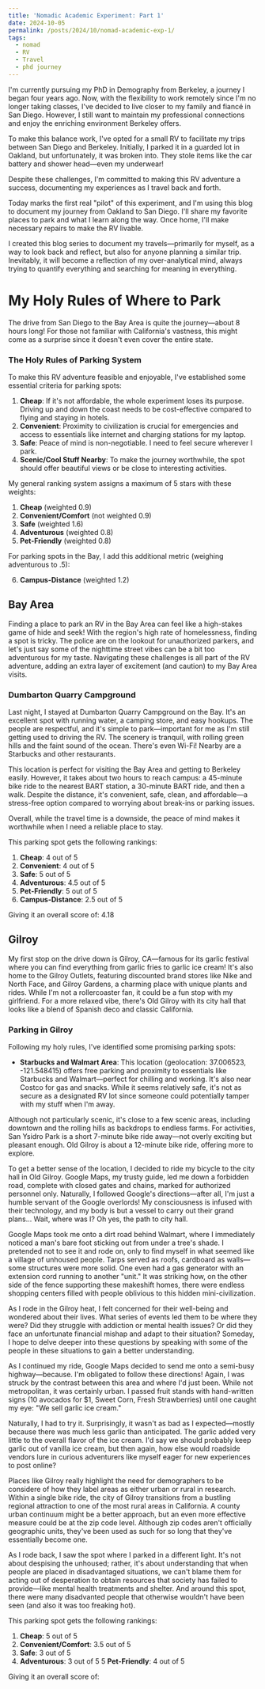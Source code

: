 ```yaml
---
title: 'Nomadic Academic Experiment: Part 1'
date: 2024-10-05
permalink: /posts/2024/10/nomad-academic-exp-1/
tags:
  - nomad
  - RV
  - Travel
  - phd journey
---
```


I'm currently pursuing my PhD in Demography from Berkeley, a journey I began four years ago. Now, with the flexibility to work remotely since I'm no longer taking classes, I've decided to live closer to my family and fiancé in San Diego. However, I still want to maintain my professional connections and enjoy the enriching environment Berkeley offers.

To make this balance work, I've opted for a small RV to facilitate my trips between San Diego and Berkeley. Initially, I parked it in a guarded lot in Oakland, but unfortunately, it was broken into. They stole items like the car battery and shower head—even my underwear!

Despite these challenges, I'm committed to making this RV adventure a success, documenting my experiences as I travel back and forth.

Today marks the first real "pilot" of this experiment, and I'm using this blog to document my journey from Oakland to San Diego. I'll share my favorite places to park and what I learn along the way. Once home, I'll make necessary repairs to make the RV livable.

I created this blog series to document my travels—primarily for myself, as a way to look back and reflect, but also for anyone planning a similar trip. Inevitably, it will become a reflection of my over-analytical mind, always trying to quantify everything and searching for meaning in everything.

# My Holy Rules of Where to Park
The drive from San Diego to the Bay Area is quite the journey—about 8 hours long! For those not familiar with California's vastness, this might come as a surprise since it doesn't even cover the entire state.

### The Holy Rules of Parking System
To make this RV adventure feasible and enjoyable, I've established some essential criteria for parking spots:

1. **Cheap**: If it's not affordable, the whole experiment loses its purpose. Driving up and down the coast needs to be cost-effective compared to flying and staying in hotels.
2. **Convenient**: Proximity to civilization is crucial for emergencies and access to essentials like internet and charging stations for my laptop.
3. **Safe**: Peace of mind is non-negotiable. I need to feel secure wherever I park.
4. **Scenic/Cool Stuff Nearby**: To make the journey worthwhile, the spot should offer beautiful views or be close to interesting activities.

My general ranking system assigns a maximum of 5 stars with these weights:

1. **Cheap** (weighted 0.9)
2. **Convenient/Comfort** (not weighted 0.9)
3. **Safe** (weighted 1.6)
4. **Adventurous** (weighted 0.8)
5. **Pet-Friendly** (weighted 0.8)

For parking spots in the Bay, I add this additional metric (weighing adventurous to .5):

6. **Campus-Distance** (weighted 1.2)

## Bay Area

Finding a place to park an RV in the Bay Area can feel like a high-stakes game of hide and seek! With the region's high rate of homelessness, finding a spot is tricky. The police are on the lookout for unauthorized parkers, and let's just say some of the nighttime street vibes can be a bit too adventurous for my taste. Navigating these challenges is all part of the RV adventure, adding an extra layer of excitement (and caution) to my Bay Area visits.

### Dumbarton Quarry Campground
Last night, I stayed at Dumbarton Quarry Campground on the Bay. It's an excellent spot with running water, a camping store, and easy hookups. The people are respectful, and it's simple to park—important for me as I'm still getting used to driving the RV. The scenery is tranquil, with rolling green hills and the faint sound of the ocean. There's even Wi-Fi! Nearby are a Starbucks and other restaurants.

This location is perfect for visiting the Bay Area and getting to Berkeley easily. However, it takes about two hours to reach campus: a 45-minute bike ride to the nearest BART station, a 30-minute BART ride, and then a walk. Despite the distance, it's convenient, safe, clean, and affordable—a stress-free option compared to worrying about break-ins or parking issues.

Overall, while the travel time is a downside, the peace of mind makes it worthwhile when I need a reliable place to stay.

This parking spot gets the following rankings:

1. **Cheap**: 4 out of 5
2. **Convenient**: 4 out of 5
3. **Safe**: 5 out of 5
4. **Adventurous**: 4.5 out of 5
5. **Pet-Friendly**: 5 out of 5
6. **Campus-Distance**: 2.5 out of 5

Giving it an overall score of: 4.18

## Gilroy

My first stop on the drive down is Gilroy, CA—famous for its garlic festival where you can find everything from garlic fries to garlic ice cream! It's also home to the Gilroy Outlets, featuring discounted brand stores like Nike and North Face, and Gilroy Gardens, a charming place with unique plants and rides. While I'm not a rollercoaster fan, it could be a fun stop with my girlfriend. For a more relaxed vibe, there's Old Gilroy with its city hall that looks like a blend of Spanish deco and classic California.

### Parking in Gilroy

Following my holy rules, I've identified some promising parking spots:

- **Starbucks and Walmart Area**: This location (geolocation: 37.006523, -121.548415) offers free parking and proximity to essentials like Starbucks and Walmart—perfect for chilling and working. It's also near Costco for gas and snacks. While it seems relatively safe, it's not as secure as a designated RV lot since someone could potentially tamper with my stuff when I'm away.

Although not particularly scenic, it's close to a few scenic areas, including downtown and the rolling hills as backdrops to endless farms. For activities, San Ysidro Park is a short 7-minute bike ride away—not overly exciting but pleasant enough. Old Gilroy is about a 12-minute bike ride, offering more to explore.

To get a better sense of the location, I decided to ride my bicycle to the city hall in Old Gilroy. Google Maps, my trusty guide, led me down a forbidden road, complete with closed gates and chains, marked for authorized personnel only. Naturally, I followed Google's directions—after all, I'm just a humble servant of the Google overlords! My consciousness is infused with their technology, and my body is but a vessel to carry out their grand plans... Wait, where was I? Oh yes, the path to city hall.

Google Maps took me onto a dirt road behind Walmart, where I immediately noticed a man's bare foot sticking out from under a tree's shade. I pretended not to see it and rode on, only to find myself in what seemed like a village of unhoused people. Tarps served as roofs, cardboard as walls—some structures were more solid. One even had a gas generator with an extension cord running to another "unit." It was striking how, on the other side of the fence supporting these makeshift homes, there were endless shopping centers filled with people oblivious to this hidden mini-civilization. 

As I rode in the Gilroy heat, I felt concerned for their well-being and wondered about their lives. What series of events led them to be where they were? Did they struggle with addiction or mental health issues? Or did they face an unfortunate financial mishap and adapt to their situation? Someday, I hope to delve deeper into these questions by speaking with some of the people in these situations to gain a better understanding.

As I continued my ride, Google Maps decided to send me onto a semi-busy highway—because. I'm obligated to follow these directions! Again, I was struck by the contrast between this area and where I'd just been. While not metropolitan, it was certainly urban. I passed fruit stands with hand-written signs (10 avocados for $1, Sweet Corn, Fresh Strawberries) until one caught my eye: "We sell garlic ice cream."

Naturally, I had to try it. Surprisingly, it wasn't as bad as I expected—mostly because there was much less garlic than anticipated. The garlic added very little to the overall flavor of the ice cream. I'd say we should probably keep garlic out of vanilla ice cream, but then again, how else would roadside vendors lure in curious adventurers like myself eager for new experiences to post online?

Places like Gilroy really highlight the need for demographers to be considere of how they label areas as either urban or rural in research. Within a single bike ride, the city of Gilroy transitions from a bustling regional attraction to one of the most rural areas in California. A county urban continuum might be a better approach, but an even more effective measure could be at the zip code level. Although zip codes aren't officially geographic units, they've been used as such for so long that they've essentially become one.

As I rode back, I saw the spot where I parked in a different light. It's not about despising the unhoused; rather, it's about understanding that when people are placed in disadvantaged situations, we can't blame them for acting out of desperation to obtain resources that society has failed to provide—like mental health treatments and shelter. And around this spot, there were many disadvanted people that otherwise wouldn't have been seen (and also it was too freaking hot). 


This parking spot gets the following rankings:

1. **Cheap**: 5 out of 5
2. **Convenient/Comfort**: 3.5 out of 5
3. **Safe**: 3 out of 5
4. **Adventurous**: 3 out of 5
5 **Pet-Friendly**: 4 out of 5

Giving it an overall score of: 